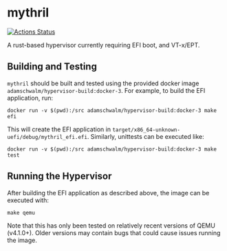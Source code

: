 # mythril

[![Actions Status](https://github.com/ALSchwalm/mythril/workflows/Mythril/badge.svg?branch=master)](https://github.com/ALSchwalm/mythril/actions)

A rust-based hypervisor currently requiring EFI boot, and VT-x/EPT.

## Building and Testing

`mythril` should be built and tested using the provided docker image
`adamschwalm/hypervisor-build:docker-3`. For example, to build the
EFI application, run:

```
docker run -v $(pwd):/src adamschwalm/hypervisor-build:docker-3 make efi
```

This will create the EFI application in `target/x86_64-unknown-uefi/debug/mythril_efi.efi`.
Similarly, unittests can be executed like:

```
docker run -v $(pwd):/src adamschwalm/hypervisor-build:docker-3 make test
```

## Running the Hypervisor

After building the EFI application as described above, the image can be executed
with:

```
make qemu
```

Note that this has only been tested on relatively recent versions of QEMU (v4.1.0+).
Older versions may contain bugs that could cause issues running the image.
